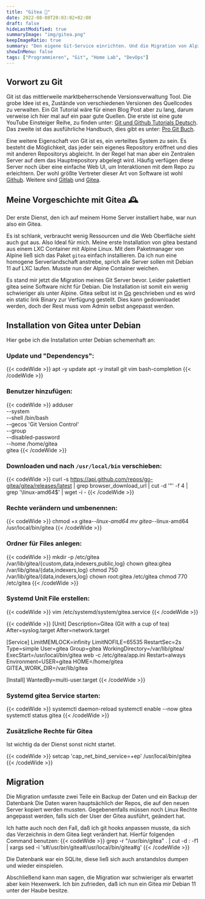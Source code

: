 ```yaml
---
title: "Gitea 🍵"
date: 2022-08-08T20:03:02+02:00
draft: false
hideLastModified: true
summaryImage: "img/gitea.png"
keepImageRatio: true
summary: "Den eigene Git-Service einrichten. Und die Migration von Alpine zu Debian."
showInMenu: false
tags: ["Programmieren", "Git", "Home Lab", "DevOps"]
---
```


## Vorwort zu Git
Git ist das mittlerweile marktbeherrschende Versionsverwaltung Tool. Die grobe Idee ist es, Zustände von verschiedenen Versionen des Quellcodes zu verwalten.
Ein Git Tutorial wäre für einen Blog Post aber zu lang, darum verweise ich hier mal auf ein paar gute Quellen. 
Die erste ist eine gute YouTube Einsteiger Reihe, zu finden unter: [Git und Github Tutorials Deutsch](https://www.youtube.com/playlist?list=PLNmsVeXQZj7rbmmqb1Lt_RGU4DEhelTrR). Das zweite ist das ausführliche Handbuch, dies gibt es unter: [Pro Git Buch](https://git-scm.com/book/de/v2).

Eine weitere Eigenschaft von Git ist es, ein verteiltes System zu sein. Es besteht die Möglichkeit, das jeder sein eigenes Repository eröffnet und dies mit anderen Repositorys abgleicht.
In der Regel hat man aber ein Zentralen Server auf dem das Hauptrepository abgelegt wird. Häufig verfügen diese Server noch über eine einfache Web UI, um Interaktionen mit dem Repo zu erleichtern.
Der wohl größte Vertreter dieser Art von Software ist wohl [Github](https://github.com/). Weitere sind [Gitlab](https://about.gitlab.com) und [Gitea](https://gitea.io/en-us/).

## Meine Vorgeschichte mit Gitea 🕰️
Der erste Dienst, den ich auf meinem Home Server installiert habe, war nun also ein Gitea.

Es ist schlank, verbraucht wenig Ressourcen und die Web Oberfläche sieht auch gut aus. Also Ideal für mich.
Meine erste Installation von gitea bestand aus einem LXC Container mit Alpine Linux. Mit dem Paketmanager von Alpine ließ sich das Paket `gitea` einfach installieren.
Da ich nun eine homogene Serverlandschaft anstrebe, sprich alle Server sollen mit Debian 11 auf LXC laufen. Musste nun der Alpine Container weichen. 

Es stand mir jetzt die Migration meines Git Server bevor. Leider pakettiert gitea seine Software nicht für Debian. Die Installation ist somit ein wenig schwieriger als unter Alpine.
Gitea selbst ist in [Go](https://go.dev/) geschrieben und es wird ein static link Binary zur Verfügung gestellt. Dies kann gedownloadet werden, doch der Rest muss vom Admin selbst angepasst werden.

## Installation von Gitea unter Debian

Hier gebe ich die Installation unter Debian schemenhaft an:

### Update und "Dependencys":
{{< codeWide >}}
apt -y update
apt -y install git vim bash-completion
{{< /codeWide >}}

### Benutzer hinzufügen: 
{{< codeWide >}}
adduser \
   --system \
   --shell /bin/bash \
   --gecos 'Git Version Control' \
   --group \
   --disabled-password \
   --home /home/gitea \
   gitea
{{< /codeWide >}}


### Downloaden und nach `/usr/local/bin` verschieben:
{{< codeWide >}}
curl -s  https://api.github.com/repos/go-gitea/gitea/releases/latest | grep browser_download_url  |  cut -d '"' -f 4  | grep '\linux-amd64$' | wget -i -
{{< /codeWide >}}

### Rechte verändern und umbenennen:
{{< codeWide >}}
chmod +x gitea-*-linux-amd64
mv gitea-*-linux-amd64 /usr/local/bin/gitea
{{< /codeWide >}}

### Ordner für Files anlegen:
{{< codeWide >}}
mkdir -p /etc/gitea /var/lib/gitea/{custom,data,indexers,public,log}
chown gitea:gitea /var/lib/gitea/{data,indexers,log}
chmod 750 /var/lib/gitea/{data,indexers,log}
chown root:gitea /etc/gitea
chmod 770 /etc/gitea
{{< /codeWide >}}

### Systemd Unit File erstellen:
{{< codeWide >}}
vim /etc/systemd/system/gitea.service
{{< /codeWide >}}

{{< codeWide >}}
[Unit]
Description=Gitea (Git with a cup of tea)
After=syslog.target
After=network.target

[Service]
LimitMEMLOCK=infinity
LimitNOFILE=65535
RestartSec=2s
Type=simple
User=gitea
Group=gitea
WorkingDirectory=/var/lib/gitea/
ExecStart=/usr/local/bin/gitea web -c /etc/gitea/app.ini
Restart=always
Environment=USER=gitea HOME=/home/gitea GITEA_WORK_DIR=/var/lib/gitea

[Install]
WantedBy=multi-user.target
{{< /codeWide >}}

### Systemd gitea Service starten:
{{< codeWide >}}
systemctl daemon-reload
systemctl enable --now gitea
systemctl status gitea
{{< /codeWide >}}

### Zusätzliche Rechte für Gitea
Ist wichtig da der Dienst sonst nicht startet.

{{< codeWide >}}
setcap 'cap_net_bind_service=+ep' /usr/local/bin/gitea
{{< /codeWide >}}

## Migration
Die Migration umfasste zwei Teile ein Backup der Daten und ein Backup der Datenbank
Die Daten waren hauptsächlich der Repos, die auf den neuen Server kopiert werden mussten.
Gegebenenfalls müssen noch Linux Rechte angepasst werden, falls sich der User der Gitea ausführt, geändert hat. 

Ich hatte auch noch den Fall, daß ich git hooks anpassen musste, da sich das Verzeichnis in dem Gitea liegt verändert hat.
Hierfür folgenden Command benutzen:
{{< codeWide >}}
grep -r "/usr/bin/gitea" . | cut -d : -f1 | xargs sed -i 's#/usr/bin/gitea#/usr/local/bin/gitea#g' 
{{< /codeWide >}}

Die Datenbank war ein SQLite, diese ließ sich auch anstandslos dumpen und wieder einspielen. 

Abschließend kann man sagen, die Migration war schwieriger als erwartet aber kein Hexenwerk. 
Ich bin zufrieden, daß ich nun ein Gitea mir Debian 11 unter der Haube besitze.